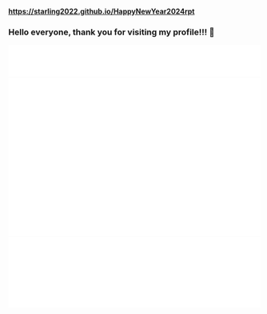 #### https://starling2022.github.io/HappyNewYear2024rpt
### Hello everyone, thank you for visiting my profile!!! 👋
 ![image](https://raw.githubusercontent.com/Starling2022/Starling2022/main/img.svg)
 ![image](https://raw.githubusercontent.com/Starling2022/Starling2022/main/NHL.svg)
 ![image](https://raw.githubusercontent.com/Starling2022/Starling2022/main/hello.svg)

